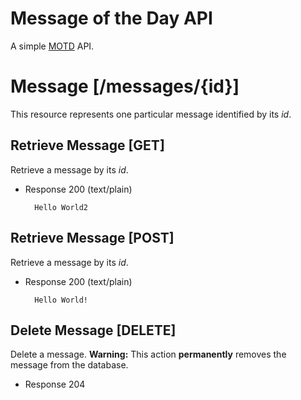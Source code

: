 # Message of the Day API
A simple [MOTD](http://en.wikipedia.org/wiki/Motd_(Unix)) API.

# Message [/messages/{id}]
This resource represents one particular message identified by its *id*.

## Retrieve Message [GET]
Retrieve a message by its *id*.

+ Response 200 (text/plain)

        Hello World2

## Retrieve Message [POST]
Retrieve a message by its *id*.

+ Response 200 (text/plain)

        Hello World!

## Delete Message [DELETE]
Delete a message. **Warning:** This action **permanently** removes the message from the database.

+ Response 204
